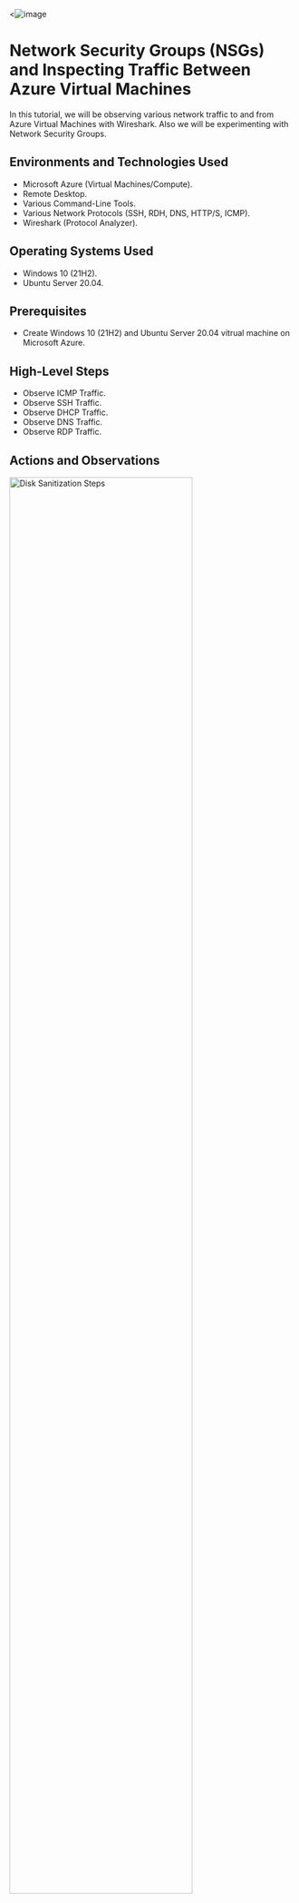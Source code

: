 
<![image](https://github.com/user-attachments/assets/7e283f2f-5787-4639-a16f-7cb02386d7fa) 
>
</p>

<h1>Network Security Groups (NSGs) and Inspecting Traffic Between Azure Virtual Machines</h1>
In this tutorial, we will be observing various network traffic to and from Azure Virtual Machines with Wireshark. Also we will be experimenting with Network Security Groups. <br />


<h2>Environments and Technologies Used</h2>

- Microsoft Azure (Virtual Machines/Compute).
- Remote Desktop.
- Various Command-Line Tools.
- Various Network Protocols (SSH, RDH, DNS, HTTP/S, ICMP).
- Wireshark (Protocol Analyzer).

<h2>Operating Systems Used </h2>

- Windows 10 (21H2).
- Ubuntu Server 20.04.

<h2>Prerequisites </h2>

- Create Windows 10 (21H2) and Ubuntu Server 20.04 vitrual machine on Microsoft Azure.

<h2>High-Level Steps</h2>

- Observe ICMP Traffic.
- Observe SSH Traffic.
- Observe DHCP Traffic.
- Observe DNS Traffic.
- Observe RDP Traffic.

<h2>Actions and Observations</h2>

<p>
<img src="https://i.imgur.com/jE4avGc.jpg" height="80%" width="80%" alt="Disk Sanitization Steps"/>
</p>
<p>
<h3>Observe ICMP Traffic</h3>

- Use Remote Desktop to connect to your Windows 10 Virtual Machine.
- Within your Windows 10 Virtual Machine, Install Wireshark.
- Open Wireshark and filter for ICMP traffic only.
- Retrieve the private IP address of the Ubuntu VM and attempt to ping it from within the Windows 10 VM.
   - Observe ping requests and replies within WireShark.
- From The Windows 10 VM, open command line or PowerShell and attempt to ping a public website (such as www.google.com) and observe the traffic in WireShark.
- Initiate a perpetual/non-stop ping from your Windows 10 VM to your Ubuntu VM.
   - Open the Network Security Group your Ubuntu VM is using and disable incoming (inbound) ICMP traffic.
   - Back in the Windows 10 VM, observe the ICMP traffic in WireShark and the command line Ping activity.
   - Re-enable ICMP traffic for the Network Security Group your Ubuntu VM is using.
   - Back in the Windows 10 VM, observe the ICMP traffic in WireShark and the command line Ping activity (should start working).
   - Stop the ping activity.

</p>
<br />

<p>
<img src="https://i.imgur.com/J0YnD3J.jpg" height="80%" width="80%" alt="Disk Sanitization Steps"/>
</p>
<p>
<h3>Observe SSH Traffic</h3>

- Back in Wireshark, filter for SSH traffic only.
- From your Windows 10 VM, “SSH into” your Ubuntu Virtual Machine (via its private IP address).
   - Type commands (username, pwd, etc) into the linux SSH connection and observe SSH traffic spam in WireShark.
   - Exit the SSH connection by typing ‘exit’ and pressing [Enter].

</p>
<br />

<p>
<img src="https://i.imgur.com/nCCPjVw.jpg" height="80%" width="80%" alt="Disk Sanitization Steps"/>
</p>
<p>
<h3>Observe DHCP Traffic</h3>

- Back in Wireshark, filter for DHCP traffic only.
- From your Windows 10 VM, attempt to issue your VM a new IP address from the command line (ipconfig /renew).
   - Observe the DHCP traffic appearing in WireShark.

</p>
<br />

<p>
<img src="https://i.imgur.com/bB8jYer.jpg" height="80%" width="80%" alt="Disk Sanitization Steps"/>
</p>
<p>
<h3>Observe DNS Traffic</h3>

- Back in Wireshark, filter for DNS traffic only.
- From your Windows 10 VM within a command line, use nslookup to see what google.com and disney.com’s IP addresses are.
   - Observe the DNS traffic being show in WireShark.
